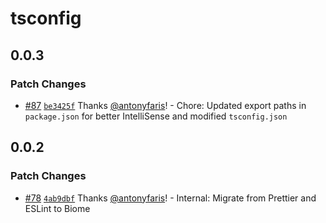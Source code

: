 # tsconfig

## 0.0.3

### Patch Changes

- [#87](https://github.com/modular-rocks/slimfast-turbo/pull/87) [`be3425f`](https://github.com/modular-rocks/slimfast-turbo/commit/be3425ff03c5a8d2fb3a04efc2879d73dfca4fee) Thanks [@antonyfaris](https://github.com/antonyfaris)! - Chore: Updated export paths in `package.json` for better IntelliSense and modified `tsconfig.json`

## 0.0.2

### Patch Changes

- [#78](https://github.com/modular-rocks/slimfast-turbo/pull/78) [`4ab9dbf`](https://github.com/modular-rocks/slimfast-turbo/commit/4ab9dbf21441121312b3eccca50dbcf2455b0195) Thanks [@antonyfaris](https://github.com/antonyfaris)! - Internal: Migrate from Prettier and ESLint to Biome
